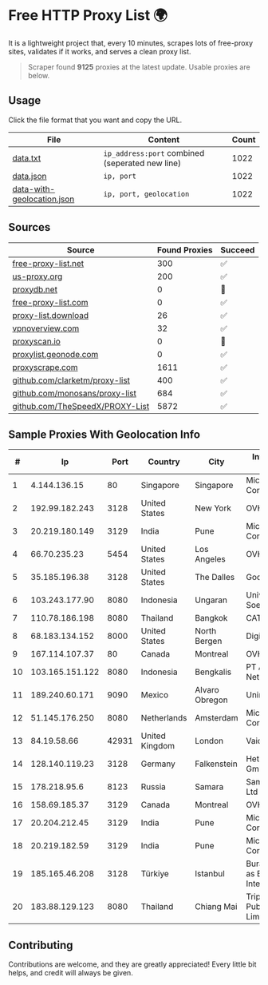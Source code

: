 
# Free HTTP Proxy List 🌍

It is a lightweight project that, every 10 minutes, scrapes lots of free-proxy sites, validates if it works, and serves a clean proxy list.


> Scraper found **9125** proxies at the latest update. Usable proxies are below.

## Usage

Click the file format that you want and copy the URL.


|File|Content|Count|
|----|-------|-----|
|[data.txt](https://raw.githubusercontent.com/themiralay/Proxy-List-World/master/data.txt)|`ip_address:port` combined (seperated new line)|1022|
|[data.json](https://raw.githubusercontent.com/themiralay/Proxy-List-World/master/data.json)|`ip, port`|1022|
|[data-with-geolocation.json](https://raw.githubusercontent.com/themiralay/Proxy-List-World/master/data-with-geolocation.json)|`ip, port, geolocation`|1022|

## Sources

|Source|Found Proxies|Succeed|
|------|-------------|-------|
|[free-proxy-list.net](https://free-proxy-list.net)|300|✅|
|[us-proxy.org](https://www.us-proxy.org)|200|✅|
|[proxydb.net](http://proxydb.net)|0|🚫|
|[free-proxy-list.com](https://free-proxy-list.com/?page=&port=&type%5B%5D=http&type%5B%5D=https&up_time=0&search=Search)|0|✅|
|[proxy-list.download](https://www.proxy-list.download/HTTP)|26|✅|
|[vpnoverview.com](https://vpnoverview.com/privacy/anonymous-browsing/free-proxy-servers)|32|✅|
|[proxyscan.io](https://www.proxyscan.io)|0|🚫|
|[proxylist.geonode.com](https://proxylist.geonode.com/api/proxy-list?limit=300&page=1&sort_by=lastChecked&sort_type=desc&protocols=http,https)|0|✅|
|[proxyscrape.com](https://api.proxyscrape.com/v2/?request=displayproxies&protocol=http&timeout=10000&country=all&ssl=all&anonymity=all)|1611|✅|
|[github.com/clarketm/proxy-list](https://raw.githubusercontent.com/clarketm/proxy-list/master/proxy-list-raw.txt)|400|✅|
|[github.com/monosans/proxy-list](https://raw.githubusercontent.com/monosans/proxy-list/main/proxies/http.txt)|684|✅|
|[github.com/TheSpeedX/PROXY-List](https://raw.githubusercontent.com/TheSpeedX/PROXY-List/master/http.txt)|5872|✅|


## Sample Proxies With Geolocation Info

|#|Ip|Port|Country|City|Internet Service Provider|
|-|--|----|-------|----|-------------------------|
|1|4.144.136.15|80|Singapore|Singapore|Microsoft Corporation|
|2|192.99.182.243|3128|United States|New York|OVH Hosting|
|3|20.219.180.149|3129|India|Pune|Microsoft Corporation|
|4|66.70.235.23|5454|United States|Los Angeles|OVH Hosting|
|5|35.185.196.38|3128|United States|The Dalles|Google LLC|
|6|103.243.177.90|8080|Indonesia|Ungaran|Universitas Katolik Soegijapranata|
|7|110.78.186.198|8080|Thailand|Bangkok|CAT-BB|
|8|68.183.134.152|8000|United States|North Bergen|DigitalOcean, LLC|
|9|167.114.107.37|80|Canada|Montreal|OVH SAS|
|10|103.165.151.122|8080|Indonesia|Bengkalis|PT Agsa Global Network|
|11|189.240.60.171|9090|Mexico|Alvaro Obregon|Uninet S.A. de C.V.|
|12|51.145.176.250|8080|Netherlands|Amsterdam|Microsoft Corporation|
|13|84.19.58.66|42931|United Kingdom|London|Vaioni Group Ltd|
|14|128.140.119.23|3128|Germany|Falkenstein|Hetzner Online GmbH|
|15|178.218.95.6|8123|Russia|Samara|Samarasvyazinform Ltd|
|16|158.69.185.37|3129|Canada|Montreal|OVH SAS|
|17|20.204.212.45|3129|India|Pune|Microsoft Corporation|
|18|20.219.182.59|3129|India|Pune|Microsoft Corporation|
|19|185.165.46.208|3128|Türkiye|Istanbul|Burak Buylu trading as BurtiNET Internet Hizmetleri|
|20|183.88.129.123|8080|Thailand|Chiang Mai|Triple T Broadband Public Company Limited|



## Contributing

Contributions are welcome, and they are greatly appreciated! Every
little bit helps, and credit will always be given.

